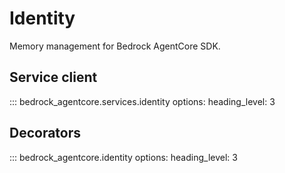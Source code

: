 # Identity

Memory management for Bedrock AgentCore SDK.

## Service client

::: bedrock_agentcore.services.identity
    options:
      heading_level: 3

## Decorators

::: bedrock_agentcore.identity
    options:
      heading_level: 3
